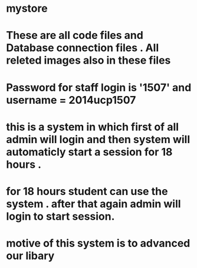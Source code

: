# mystore
# These are all code files and Database connection files . All releted images also in these files
# Password for staff login is '1507' and username  = 2014ucp1507
# this is a system in which first of all admin will login and then system will automaticly start a session for 18 hours .
# for 18 hours student can use the system . after that again admin will login to start session.
# motive of this system is to advanced our libary

